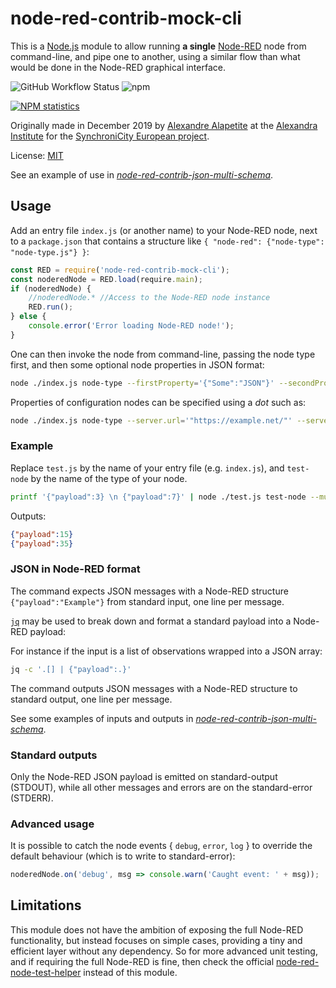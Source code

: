 # node-red-contrib-mock-cli

This is a [Node.js](https://nodejs.org) module to allow running **a single** [Node-RED](https://nodered.org) node from command-line, and pipe one to another, using a similar flow than what would be done in the Node-RED graphical interface.

![GitHub Workflow Status](https://img.shields.io/github/actions/workflow/status/alexandrainst/node-red-contrib-mock-cli/nodejs.yml?branch=master&logo=github)
![npm](https://img.shields.io/npm/dy/node-red-contrib-mock-cli?logo=npm)

[![NPM statistics](https://nodei.co/npm/node-red-contrib-mock-cli.png?downloads=true&downloadRank=true&stars=true)](https://nodei.co/npm/node-red-contrib-mock-cli/)

Originally made in December 2019 by [Alexandre Alapetite](https://alexandra.dk/alexandre.alapetite) at the [Alexandra Institute](https://alexandra.dk) for the [SynchroniCity European project](https://synchronicity-iot.eu).

License: [MIT](LICENSE.md)

See an example of use in [*node-red-contrib-json-multi-schema*](https://github.com/alexandrainst/node-red-contrib-json-multi-schema).


## Usage

Add an entry file `index.js` (or another name) to your Node-RED node, next to a `package.json` that contains a structure like `{ "node-red": {"node-type": "node-type.js"} }`:

```js
const RED = require('node-red-contrib-mock-cli');
const noderedNode = RED.load(require.main);
if (noderedNode) {
	//noderedNode.*	//Access to the Node-RED node instance
	RED.run();
} else {
	console.error('Error loading Node-RED node!');
}
```

One can then invoke the node from command-line, passing the node type first, and then some optional node properties in JSON format:

```sh
node ./index.js node-type --firstProperty='{"Some":"JSON"}' --secondProperty='"Some text"' --thirdProperty='123'
```

Properties of configuration nodes can be specified using a *dot* such as:

```sh
node ./index.js node-type --server.url='"https://example.net/"' --server.username='"Alice"'
```

### Example

Replace `test.js` by the name of your entry file (e.g. `index.js`), and `test-node` by the name of the type of your node.

```sh
printf '{"payload":3} \n {"payload":7}' | node ./test.js test-node --multiplyBy='5'
```

Outputs:

```json
{"payload":15}
{"payload":35}
```

### JSON in Node-RED format

The command expects JSON messages with a Node-RED structure `{"payload":"Example"}` from standard input, one line per message.

[`jq`](https://stedolan.github.io/jq/) may be used to break down and format a standard payload into a Node-RED payload:

For instance if the input is a list of observations wrapped into a JSON array:

```sh
jq -c '.[] | {"payload":.}'
```

The command outputs JSON messages with a Node-RED structure to standard output, one line per message.

See some examples of inputs and outputs in [*node-red-contrib-json-multi-schema*](https://github.com/alexandrainst/node-red-contrib-json-multi-schema#wiringpiping-all-modules-together).

### Standard outputs

Only the Node-RED JSON payload is emitted on standard-output (STDOUT), while all other messages and errors are on the standard-error (STDERR).


### Advanced usage

It is possible to catch the node events { `debug`, `error`, `log` } to override the default behaviour (which is to write to standard-error):

```js
noderedNode.on('debug', msg => console.warn('Caught event: ' + msg));
```


## Limitations

This module does not have the ambition of exposing the full Node-RED functionality, but instead focuses on simple cases, providing a tiny and efficient layer without any dependency.
So for more advanced unit testing, and if requiring the full Node-RED is fine, then check the official [node-red-node-test-helper](https://github.com/node-red/node-red-node-test-helper) instead of this module.
